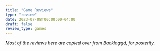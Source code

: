```yaml
---
title: "Game Reviews"
type: "review"
date: 2023-07-08T00:00:00-04:00
draft: false
review_type: games
---
```


*Most of the reviews here are copied over from Backloggd, for posterity.*